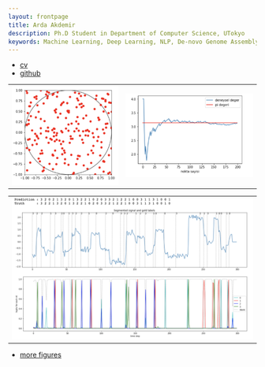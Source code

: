 ```yaml
---
layout: frontpage
title: Arda Akdemir
description: Ph.D Student in Department of Computer Science, UTokyo
keywords: Machine Learning, Deep Learning, NLP, De-novo Genome Assembly
---
```


<div class="navbar">
  <div class="navbar-inner">
      <ul class="nav">
          <li><a href="{{ BASE_PATH }}/assets/ArdaCVAUG2019.pdf">cv</a></li>
          <li><a href="https://github.com/ardakdemir">github</a></li>
      </ul>
  </div>
</div>

<table class="wide">
<tr>
  <td class="left">
    <a href="assets/publpics/mc.png">
        <img src="assets/publpics/mc.png" alt="Simulating Markov Chains" title="Simulating Markov Chains"/>
    </a>
  </td>
  <td class="right">
    <a href="assets/publpics/simul_pi.png">
        <img src="assets/publpics/simul_pi.png" alt="Islak et al." title="Islak et al. (2019)"/>
    </a>
  </td>
</tr>
</table>
<table class="wide">
<tr>
  <td class="left">
  <a href="https://www.biorxiv.org/content/biorxiv/early/2019/07/08/694919.full.pdf">
        <img src="assets/publpics/segmented_basecalling.png" alt="Basecalling" title="Basecalling"/>
    </a>
  </td>
</tr>
</table>

<div class="navbar">
  <div class="navbar-inner">
      <ul class="nav">
          <li><a href="morefigs.html">more figures</a></li>
      </ul>
  </div>
</div>
